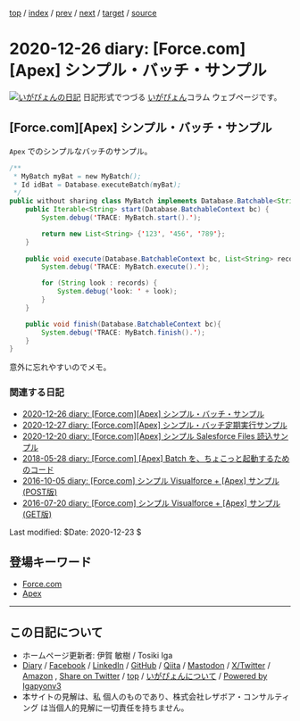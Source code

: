 [top](../index.html) 
 / [index](index.html) 
 / [prev](ig201223.html) 
 / [next](ig201227.html) 
 / [target](https://www.igapyon.jp/igapyon/diary/2020/ig201226.html) 
 / [source](https://github.com/igapyon/diary/blob/master/2020/ig201226.src.md) 

2020-12-26 diary: [Force.com][Apex] シンプル・バッチ・サンプル
=====================================================================================================
[![いがぴょんの日記](https://www.igapyon.jp/igapyon/diary/images/iga202308_64.jpg "いがぴょん")](https://www.igapyon.jp/igapyon/diary/memo/memoigapyon.html) 日記形式でつづる [いがぴょん](https://www.igapyon.jp/igapyon/diary/memo/memoigapyon.html)コラム ウェブページです。

## [Force.com][Apex] シンプル・バッチ・サンプル

`Apex` でのシンプルなバッチのサンプル。

```java
/**
 * MyBatch myBat = new MyBatch();
 * Id idBat = Database.executeBatch(myBat);
 */
public without sharing class MyBatch implements Database.Batchable<String> {
    public Iterable<String> start(Database.BatchableContext bc) {
        System.debug('TRACE: MyBatch.start().');

        return new List<String> {'123', '456', '789'};
    }
    
    public void execute(Database.BatchableContext bc, List<String> records){
        System.debug('TRACE: MyBatch.execute().');

        for (String look : records) {
            System.debug('look: ' + look);
        }
    }

    public void finish(Database.BatchableContext bc){
        System.debug('TRACE: MyBatch.finish().');
    }
}
```

意外に忘れやすいのでメモ。

### 関連する日記

- [2020-12-26 diary: [Force.com][Apex] シンプル・バッチ・サンプル](https://www.igapyon.jp/igapyon/diary/2020/ig201226.html)
- [2020-12-27 diary: [Force.com][Apex] シンプル・バッチ定期実行サンプル](https://www.igapyon.jp/igapyon/diary/2020/ig201227.html)
- [2020-12-20 diary: [Force.com][Apex] シンプル Salesforce Files 読込サンプル](https://www.igapyon.jp/igapyon/diary/2020/ig201220.html)
- [2018-05-28 diary: [Force.com] [Apex] Batch を、ちょこっと起動するためのコード](https://www.igapyon.jp/igapyon/diary/2018/ig180528.html)
- [2016-10-05 diary: [Force.com] シンプル Visualforce + [Apex] サンプル (POST版)](https://www.igapyon.jp/igapyon/diary/2016/ig161005.html)
- [2016-07-20 diary: [Force.com] シンプル Visualforce + [Apex] サンプル (GET版)](https://www.igapyon.jp/igapyon/diary/2016/ig160720.html)

Last modified: $Date: 2020-12-23 $

## 登場キーワード

* [Force.com](../keyword/force.com.html)
* [Apex](../keyword/apex.html)

----------------------------------------------------------------------------------------------------

## この日記について

* ホームページ更新者: 伊賀 敏樹 / Tosiki Iga
* [Diary](https://www.igapyon.jp/igapyon/diary/) / [Facebook](https://www.facebook.com/igapyon) / [LinkedIn](https://www.linkedin.com/in/toshikiiga) / [GitHub](https://github.com/igapyon) / [Qiita](https://qiita.com/igapyon) / [Mastodon](https://social.vivaldi.net/@igapyon) / [X/Twitter](https://twitter.com/ToshikiIga) / [Amazon](https://www.amazon.co.jp/%E4%BC%8A%E8%B3%80-%E6%95%8F%E6%A8%B9/e/B004LTQWCQ) ,
[Share on Twitter](https://twitter.com/intent/tweet?hashtags=igapyon%2Cdiary%2C%E3%81%84%E3%81%8C%E3%81%B4%E3%82%87%E3%82%93%2CForce.com%2CApex&text=%5BForce.com%5D%5BApex%5D+%E3%82%B7%E3%83%B3%E3%83%97%E3%83%AB%E3%83%BB%E3%83%90%E3%83%83%E3%83%81%E3%83%BB%E3%82%B5%E3%83%B3%E3%83%97%E3%83%AB&url=https%3A%2F%2Fwww.igapyon.jp%2Figapyon%2Fdiary%2F2020%2Fig201226.html) / [top](../index.html) / [いがぴょんについて](https://www.igapyon.jp/igapyon/diary/memo/memoigapyon.html) / [Powered by Igapyonv3](https://github.com/igapyon/igapyonv3)
* 本サイトの見解は、私 個人のものであり、株式会社レザボア・コンサルティング は当個人的見解に一切責任を持ちません。 
